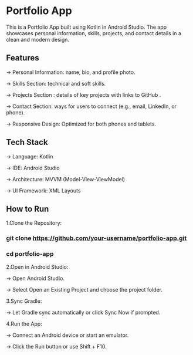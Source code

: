 
# Portfolio App
This is a Portfolio App built using Kotlin in Android Studio. The app showcases  personal information, skills, projects, and contact details in a clean and modern design.

## Features


-> Personal Information: name, bio, and profile photo.

-> Skills Section: technical and soft skills.

-> Projects Section : details of key projects with links to GitHub .

-> Contact Section:  ways for users to connect  (e.g., email, LinkedIn, or phone).

-> Responsive Design: Optimized for both phones and tablets.




## Tech Stack

-> Language: Kotlin

-> IDE: Android Studio

-> Architecture: MVVM (Model-View-ViewModel)

-> UI Framework:  XML Layouts 



## How to Run

1.Clone the Repository:

### git clone https://github.com/your-username/portfolio-app.git

### cd portfolio-app




2.Open in Android Studio:

-> Open Android Studio.

-> Select Open an Existing Project and choose the project folder.



3.Sync Gradle:

-> Let Gradle sync automatically or click Sync Now if prompted.



4.Run the App:

-> Connect an Android device or start an emulator.

-> Click the Run button or use Shift + F10.
 
